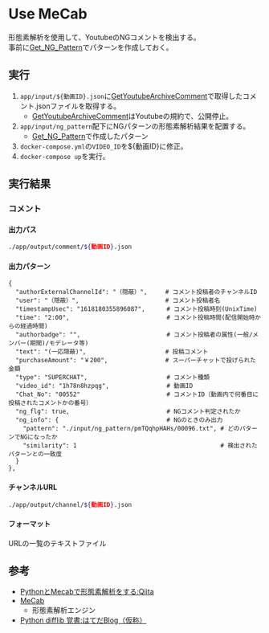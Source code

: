 # Use MeCab

形態素解析を使用して、YoutubeのNGコメントを検出する。  
事前に[Get_NG_Pattern](https://github.com/SampleUser0001/Get_NG_Pattern)でパターンを作成しておく。

## 実行

1. ```app/input/${動画ID}.json```に[GetYoutubeArchiveComment](https://github.com/SampleUser0001/GetYoutubeArchiveComment)で取得したコメント.jsonファイルを取得する。
   - [GetYoutubeArchiveComment](https://github.com/SampleUser0001/GetYoutubeArchiveComment)はYoutubeの規約で、公開停止。
2. ```app/input/ng_pattern```配下にNGパターンの形態素解析結果を配置する。
   - [Get_NG_Pattern](https://github.com/SampleUser0001/Get_NG_Pattern)で作成したパターン
3. ```docker-compose.yml```の```VIDEO_ID```を${動画ID}に修正。
4. ```docker-compose up```を実行。

## 実行結果

### コメント

#### 出力パス

``` sh
./app/output/comment/${動画ID}.json
```

#### 出力パターン

```
{
  "authorExternalChannelId": "（隠蔽）",     # コメント投稿者のチャンネルID
  "user": "（隠蔽）",                        # コメント投稿者名
  "timestampUsec": "1618180355896087",      # コメント投稿時刻(UnixTime)
  "time": "2:00",                           # コメント投稿時間(配信開始時からの経過時間)
  "authorbadge": "",                        # コメント投稿者の属性(一般/メンバー(期間)/モデレータ等)
  "text": "(一応隠蔽)",                      # 投稿コメント
  "purchaseAmount": "￥200",                # スーパーチャットで投げられた金額
  "type": "SUPERCHAT",                      # コメント種類
  "video_id": "1h78n8hzpqg",                # 動画ID
  "Chat_No": "00552"                        # コメントID（動画内で何番目に投稿されたコメントかの番号）
  "ng_flg": true,                           # NGコメント判定されたか
  "ng_info": {                              # NGのときのみ出力
    "pattern": "./input/ng_pattern/pmTQqhpHAHs/00096.txt", # どのパターンでNGになったか
    "similarity": 1                                        # 検出されたパターンとの一致度
  }
},
```

#### チャンネルURL

``` sh
./app/output/channel/${動画ID}.json
```

#### フォーマット

URLの一覧のテキストファイル

## 参考

- [PythonとMecabで形態素解析をする:Qiita](https://qiita.com/DisneyAladdin/items/eb72a47f6543efe2b951)
- [MeCab](http://taku910.github.io/mecab/)
  - 形態素解析エンジン
- [Python difflib 覚書:はてだBlog（仮称）](https://itdepends.hateblo.jp/entry/2020/03/04/225605)
